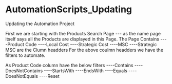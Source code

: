 # AutomationScripts_Updating
Updating the Automation Project


First we are starting with the Products Search Page --- as the name page itself says all the Products are displayed in this Page.
The Page Contains 
   ----Product Code
   ----Local Cost
   ----Strategic Cost
   ----MSC
   ----Strategic MSC are the Clumn headders
For the above coulmn headders we have the filters to automate.

As Product Code column have the below filters 
   ----Contains
   ----DoesNotContains
   ----StartsWith
   ----EndsWith
   ----Equals
   ----DoesNotEquals
   ----Reset
